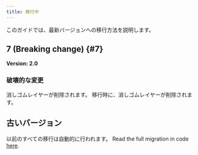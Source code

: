 ```yaml
---
title: 移行中
---
```


このガイドでは、最新バージョンへの移行方法を説明します。

## 7 (Breaking change) {#7}

**Version: 2.0**

### 破壊的な変更

消しゴムレイヤーが削除されます。 移行時に、消しゴムレイヤーが削除されます。

## 古いバージョン

以前のすべての移行は自動的に行われます。
Read the full migration in code [here](https://github.com/LinwoodDev/Butterfly/blob/95825da4ebbf9ded392c863da577666dbcdda45c/app/lib/models/converter.dart#L17).
